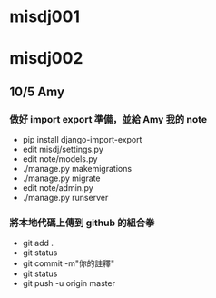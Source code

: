 # misdj001
# misdj002

## 10/5 Amy

### 做好 import export 準備，並給 Amy 我的 note
- pip install django-import-export
- edit misdj/settings.py
- edit note/models.py
- ./manage.py makemigrations
- ./manage.py migrate
- edit note/admin.py
- ./manage.py runserver


### 將本地代碼上傳到 github 的組合拳 
- git add .
- git status
- git commit -m"你的註釋"
- git status
- git push -u origin master
